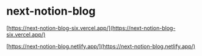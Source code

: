 # next-notion-blog

[https://next-notion-blog-six.vercel.app/](https://next-notion-blog-six.vercel.app/)

[https://next-notion-blog.netlify.app/](https://next-notion-blog.netlify.app/)